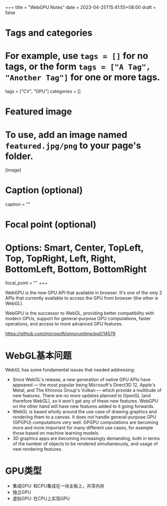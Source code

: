 +++
title = "WebGPU Notes"
date = 2023-04-25T15:41:55+08:00
draft = false

# Tags and categories
# For example, use `tags = []` for no tags, or the form `tags = ["A Tag", "Another Tag"]` for one or more tags.
tags = ["CV", "GPU"]
categories = []

# Featured image
# To use, add an image named `featured.jpg/png` to your page's folder. 
[image]
  # Caption (optional)
  caption = ""

  # Focal point (optional)
  # Options: Smart, Center, TopLeft, Top, TopRight, Left, Right, BottomLeft, Bottom, BottomRight
  focal_point = ""
+++


WebGPU is the new GPU API that available in browser. It's one of the only 2 APIs that currently available to access the GPU from browser (the other is WebGL).

WebGPU is the successor to WebGL, providing better compatibility with modern GPUs, support for general-purpose GPU computations, faster operations, and access to more advanced GPU features.


https://github.com/microsoft/onnxruntime/pull/14579



# WebGL基本问题

WebGL has some fundamental issues that needed addressing:

- Since WebGL's release, a new generation of native GPU APIs have appeared — the most popular being Microsoft's Direct3D 12, Apple's Metal, and The Khronos Group's Vulkan — which provide a multitude of new features. There are no more updates planned to OpenGL (and therefore WebGL), so it won't get any of these new features. WebGPU on the other hand will have new features added to it going forwards.
- WebGL is based wholly around the use case of drawing graphics and rendering them to a canvas. It does not handle general-purpose GPU (GPGPU) computations very well. GPGPU computations are becoming more and more important for many different use cases, for example those based on machine learning models.
- 3D graphics apps are becoming increasingly demanding, both in terms of the number of objects to be rendered simultaneously, and usage of new rendering features.


# GPU类型

- 集成GPU: 和CPU集成在一块主板上，共享内存
- 独立GPU
- 虚拟GPU: 在CPU上实现GPU
